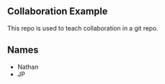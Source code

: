 
## Collaboration Example

This repo is used to teach collaboration in a git repo.

## Names
* Nathan
* JP

